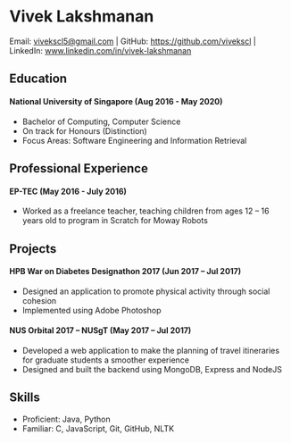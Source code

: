 # Vivek Lakshmanan
Email: vivekscl5@gmail.com | GitHub: https://github.com/vivekscl | LinkedIn: www.linkedin.com/in/vivek-lakshmanan

## Education 

#### National University of Singapore (Aug 2016 - May 2020)

* Bachelor of Computing, Computer Science
* On track for Honours (Distinction)
* Focus Areas: Software Engineering and Information Retrieval

## Professional Experience

#### EP-TEC (May 2016 - July 2016)

* Worked as a freelance teacher, teaching children from ages 12 – 16 years old to program in
Scratch for Moway Robots

## Projects

#### HPB War on Diabetes Designathon 2017 (Jun 2017 – Jul 2017) 
* Designed an application to promote physical activity through social cohesion
* Implemented using Adobe Photoshop

#### NUS Orbital 2017 – NUSgT (May 2017 – Jul 2017)
* Developed a web application to make the planning of travel itineraries for graduate students a
smoother experience
* Designed and built the backend using MongoDB, Express and NodeJS

## Skills

* Proficient: Java, Python
* Familiar: C, JavaScript, Git, GitHub, NLTK
